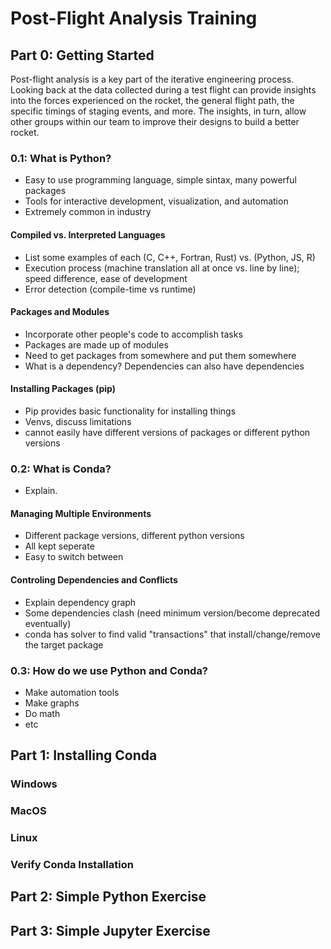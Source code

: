 # Post-Flight Analysis Training

## Part 0: Getting Started

Post-flight analysis is a key part of the iterative engineering process. Looking back at the data collected during a test flight can provide insights into the forces experienced on the rocket, the general flight path, the specific timings of staging events, and more. The insights, in turn, allow other groups within our team to improve their designs to build a better rocket.

### 0.1: What is Python?

- Easy to use programming language, simple sintax, many powerful packages
- Tools for interactive development, visualization, and automation
- Extremely common in industry  

#### Compiled vs. Interpreted Languages

- List some examples of each (C, C++, Fortran, Rust) vs. (Python, JS, R)
- Execution process (machine translation all at once vs. line by line); speed difference, ease of development
- Error detection (compile-time vs runtime)

#### Packages and Modules

- Incorporate other people's code to accomplish tasks
- Packages are made up of modules
- Need to get packages from somewhere and put them somewhere
- What is a dependency? Dependencies can also have dependencies

#### Installing Packages (pip)

- Pip provides basic functionality for installing things
- Venvs, discuss limitations
- cannot easily have different versions of packages or different python versions

### 0.2: What is Conda?

- Explain.

#### Managing Multiple Environments

- Different package versions, different python versions
- All kept seperate
- Easy to switch between

#### Controling Dependencies and Conflicts

- Explain dependency graph
- Some dependencies clash (need minimum version/become deprecated eventually)
- conda has solver to find valid "transactions" that install/change/remove the target package

### 0.3: How do we use Python and Conda?

- Make automation tools
- Make graphs
- Do math
- etc

## Part 1: Installing Conda

### Windows

### MacOS

### Linux

### Verify Conda Installation

## Part 2: Simple Python Exercise

## Part 3: Simple Jupyter Exercise
